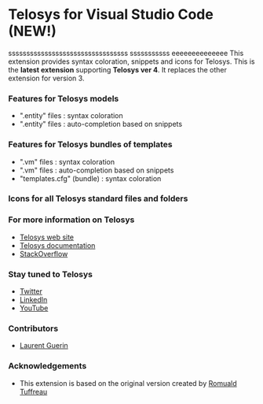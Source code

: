 # Telosys for Visual Studio Code (NEW!)
sssssssssssssssssssssssssssssssss
sssssssssss
eeeeeeeeeeeeee
This extension provides syntax coloration, snippets and icons for Telosys.
This is the **latest extension** supporting **Telosys ver 4**. 
It replaces the other extension for version 3.

### Features for Telosys models
- ".entity" files : syntax coloration 
- ".entity" files : auto-completion based on snippets

### Features for Telosys bundles of templates
- ".vm" files : syntax coloration 
- ".vm" files : auto-completion based on snippets 
- "templates.cfg" (bundle) : syntax coloration 

### Icons for all Telosys standard files and folders
   
   
  
### For more information on Telosys  
- [Telosys web site](https://www.telosys.org)  
- [Telosys documentation](https://doc.telosys.org)  
- [StackOverflow](https://stackoverflow.com/search?q=telosys)

### Stay tuned to Telosys
- [Twitter](https://twitter.com/telosys)  
- [LinkedIn](https://www.linkedin.com/company/telosys/)  
- [YouTube](https://www.youtube.com/@telosys)

### Contributors
- [Laurent Guerin](https://github.com/l-gu)

### Acknowledgements
- This extension is based on the original version created by [Romuald Tuffreau](https://github.com/romwaldtff)

